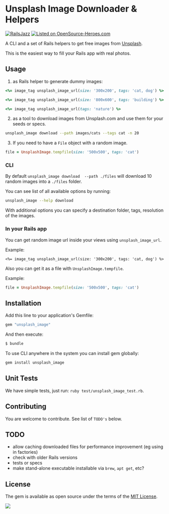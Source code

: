 # Unsplash Image Downloader & Helpers

[![RailsJazz](https://github.com/igorkasyanchuk/rails_time_travel/blob/main/docs/my_other.svg?raw=true)](https://www.railsjazz.com)
[![Listed on OpenSource-Heroes.com](https://opensource-heroes.com/badge-v1.svg)](https://opensource-heroes.com/r/railsjazz/unsplash_image)

A CLI and a set of Rails helpers to get free images from [Unsplash](https://unsplash.com/).

This is the easiest way to fill your Rails app with real photos.

## Usage

1. as Rails helper to generate dummy images:
```ruby
<%= image_tag unsplash_image_url(size: '300x200', tags: 'cat, dog') %>

<%= image_tag unsplash_image_url(size: '800x600', tags: 'building') %>

<%= image_tag unsplash_image_url(tags: 'nature') %>
```

2. as a tool to download images from Unsplash.com and use them for your seeds or specs.

```bash
unsplash_image download --path images/cats --tags cat -n 20
```

3. If you need to have a `File` object with a random image.

```ruby
file = UnsplashImage.tempfile(size: '500x500', tags: 'cat')
```

### CLI

By default `unsplash_image download  --path ./files` will download 10 random images into a `./files` folder.

You can see list of all available options by running:


```bash
unsplash_image --help download
```

With additional options you can specify a destination folder, tags, resolution of the images.


### In your Rails app

You can get random image url inside your views using `unsplash_image_url`.

Example:
```erb
<%= image_tag unsplash_image_url(size: '300x200', tags: 'cat, dog') %>
```

Also you can get it as a file with `UnsplashImage.tempfile`.

Example:
```ruby
file = UnsplashImage.tempfile(size: '500x500', tags: 'cat')
```

## Installation

Add this line to your application's Gemfile:

```ruby
gem "unsplash_image"
```

And then execute:
```bash
$ bundle
```

To use CLI anywhere in the system you can install gem globally:

```bash
gem install unsplash_image
```

## Unit Tests

We have simple tests, just run: `ruby test/unsplash_image_test.rb`.

## Contributing

You are welcome to contribute. See list of `TODO's` below.

## TODO

- allow caching downloaded files for performance improvement (eg using in factories)
- check with older Rails versions
- tests or specs
- make stand-alone executable installable via `brew`, `apt get`, etc?

## License

The gem is available as open source under the terms of the [MIT License](https://opensource.org/licenses/MIT).

[<img src="https://github.com/igorkasyanchuk/rails_time_travel/blob/main/docs/more_gems.png?raw=true"
/>](https://www.railsjazz.com/?utm_source=github&utm_medium=bottom&utm_campaign=unsplash_image)

